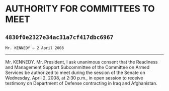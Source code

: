 # AUTHORITY FOR COMMITTEES TO MEET
## `4830f0e2327e34ac31a7cf417dbc6967`
`Mr. KENNEDY — 2 April 2008`

---


Mr. KENNEDY. Mr. President, I ask unanimous consent that the 
Readiness and Management Support Subcommittee of the Committee on Armed 
Services be authorized to meet during the session of the Senate on 
Wednesday, April 2, 2008, at 2:30 p.m., in open session to receive 
testimony on Department of Defense contracting in Iraq and Afghanistan.